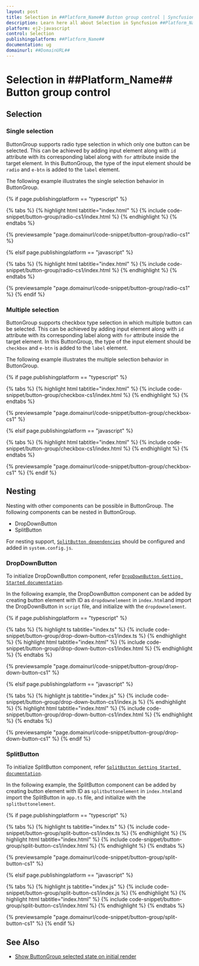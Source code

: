 ```yaml
---
layout: post
title: Selection in ##Platform_Name## Button group control | Syncfusion
description: Learn here all about Selection in Syncfusion ##Platform_Name## Button group control of Syncfusion Essential JS 2 and more.
platform: ej2-javascript
control: Selection 
publishingplatform: ##Platform_Name##
documentation: ug
domainurl: ##DomainURL##
---
```


# Selection in ##Platform_Name## Button group control

## Selection

### Single selection

ButtonGroup supports radio type selection in which only one button can be selected. This can be achieved by adding input element along with `id` attribute with its corresponding label along with `for` attribute inside the target element. In this ButtonGroup, the type of the input element should be `radio` and `e-btn` is added to the `label` element.

The following example illustrates the single selection behavior in ButtonGroup.

{% if page.publishingplatform == "typescript" %}

 {% tabs %}
{% highlight html tabtitle="index.html" %}
{% include code-snippet/button-group/radio-cs1/index.html %}
{% endhighlight %}
{% endtabs %}
        
{% previewsample "page.domainurl/code-snippet/button-group/radio-cs1" %}

{% elsif page.publishingplatform == "javascript" %}

{% tabs %}
{% highlight html tabtitle="index.html" %}
{% include code-snippet/button-group/radio-cs1/index.html %}
{% endhighlight %}
{% endtabs %}

{% previewsample "page.domainurl/code-snippet/button-group/radio-cs1" %}
{% endif %}

### Multiple selection

ButtonGroup supports checkbox type selection in which multiple button can be selected. This can be achieved by adding input element along with `id` attribute with its corresponding label along with `for` attribute inside the target element. In this ButtonGroup, the type of the input element should be `checkbox` and `e-btn` is added to the `label` element.

The following example illustrates the multiple selection behavior in ButtonGroup.

{% if page.publishingplatform == "typescript" %}

 {% tabs %}
{% highlight html tabtitle="index.html" %}
{% include code-snippet/button-group/checkbox-cs1/index.html %}
{% endhighlight %}
{% endtabs %}
        
{% previewsample "page.domainurl/code-snippet/button-group/checkbox-cs1" %}

{% elsif page.publishingplatform == "javascript" %}

{% tabs %}
{% highlight html tabtitle="index.html" %}
{% include code-snippet/button-group/checkbox-cs1/index.html %}
{% endhighlight %}
{% endtabs %}

{% previewsample "page.domainurl/code-snippet/button-group/checkbox-cs1" %}
{% endif %}

## Nesting

Nesting with other components can be possible in ButtonGroup. The following components can be nested in ButtonGroup.
* DropDownButton
* SplitButton

For nesting support, [`SplitButton dependencies`](./../split-button/getting-started#dependencies) should be configured and added in `system.config.js`.

### DropDownButton

To initialize DropDownButton component, refer [`DropDownButton Getting Started documentation`](./../drop-down-button/getting-started).

In the following example, the DropDownButton component can be added by creating button element with ID as `dropdownelement` in `index.html`and
import the DropDownButton in `script` file, and initialize with the `dropdownelement`.

{% if page.publishingplatform == "typescript" %}

 {% tabs %}
{% highlight ts tabtitle="index.ts" %}
{% include code-snippet/button-group/drop-down-button-cs1/index.ts %}
{% endhighlight %}
{% highlight html tabtitle="index.html" %}
{% include code-snippet/button-group/drop-down-button-cs1/index.html %}
{% endhighlight %}
{% endtabs %}
        
{% previewsample "page.domainurl/code-snippet/button-group/drop-down-button-cs1" %}

{% elsif page.publishingplatform == "javascript" %}

{% tabs %}
{% highlight js tabtitle="index.js" %}
{% include code-snippet/button-group/drop-down-button-cs1/index.js %}
{% endhighlight %}
{% highlight html tabtitle="index.html" %}
{% include code-snippet/button-group/drop-down-button-cs1/index.html %}
{% endhighlight %}
{% endtabs %}

{% previewsample "page.domainurl/code-snippet/button-group/drop-down-button-cs1" %}
{% endif %}

### SplitButton

To initialize SplitButton component, refer [`SplitButton Getting Started documentation`](./../split-button/getting-started).

In the following example, the SplitButton component can be added by creating button element with ID as `splitbuttonelement` in `index.html`and
import the SplitButton in `app.ts` file, and initialize with the `splitbuttonelement`.

{% if page.publishingplatform == "typescript" %}

 {% tabs %}
{% highlight ts tabtitle="index.ts" %}
{% include code-snippet/button-group/split-button-cs1/index.ts %}
{% endhighlight %}
{% highlight html tabtitle="index.html" %}
{% include code-snippet/button-group/split-button-cs1/index.html %}
{% endhighlight %}
{% endtabs %}
        
{% previewsample "page.domainurl/code-snippet/button-group/split-button-cs1" %}

{% elsif page.publishingplatform == "javascript" %}

{% tabs %}
{% highlight js tabtitle="index.js" %}
{% include code-snippet/button-group/split-button-cs1/index.js %}
{% endhighlight %}
{% highlight html tabtitle="index.html" %}
{% include code-snippet/button-group/split-button-cs1/index.html %}
{% endhighlight %}
{% endtabs %}

{% previewsample "page.domainurl/code-snippet/button-group/split-button-cs1" %}
{% endif %}

## See Also

* [Show ButtonGroup selected state on initial render](./how-to/show-buttongroup-selected-state-on-initial-render)